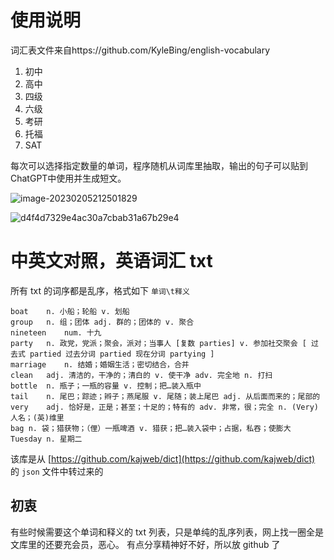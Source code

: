 # 使用说明

词汇表文件来自https://github.com/KyleBing/english-vocabulary

1. 初中
2. 高中
3. 四级
4. 六级
5. 考研
6. 托福
7. SAT

每次可以选择指定数量的单词，程序随机从词库里抽取，输出的句子可以贴到ChatGPT中使用并生成短文。

![image-20230205212501829](E:\CreateEnglishExamDeck\assets\image-20230205212501829.png)



![d4f4d7329e4ac30a7cbab31a67b29e4](E:\CreateEnglishExamDeck\assets\d4f4d7329e4ac30a7cbab31a67b29e4.png)

# 中英文对照，英语词汇 txt


所有 txt 的词序都是乱序，格式如下 `单词\t释义`

```
boat	n. 小船；轮船 v. 划船
group	n. 组；团体 adj. 群的；团体的 v. 聚合
nineteen	num. 十九
party	n. 政党，党派；聚会，派对；当事人 [复数 parties] v. 参加社交聚会 [ 过去式 partied 过去分词 partied 现在分词 partying ]
marriage	n. 结婚；婚姻生活；密切结合，合并
clean	adj. 清洁的，干净的；清白的 v. 使干净 adv. 完全地 n. 打扫
bottle	n. 瓶子；一瓶的容量 v. 控制；把…装入瓶中
tail	n. 尾巴；踪迹；辫子；燕尾服 v. 尾随；装上尾巴 adj. 从后面而来的；尾部的
very	adj. 恰好是，正是；甚至；十足的；特有的 adv. 非常，很；完全 n. (Very)人名；(英)维里
bag	n. 袋；猎获物；（俚）一瓶啤酒 v. 猎获；把…装入袋中；占据，私吞；使膨大
Tuesday	n. 星期二
```

该库是从 [https://github.com/kajweb/dict](https://github.com/kajweb/dict) 的 `json` 文件中转过来的


## 初衷

有些时候需要这个单词和释义的 txt 列表，只是单纯的乱序列表，网上找一圈全是文库里的还要充会员，恶心。
有点分享精神好不好，所以放 github 了